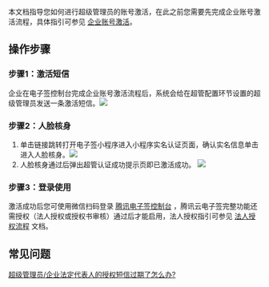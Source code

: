本文档指导您如何进行超级管理员的账号激活，在此之前您需要先完成企业账号激活流程，具体指引可参见 [企业账号激活](https://cloud.tencent.com/document/product/1420/58760)。

## 操作步骤

### 步骤1：激活短信

企业在电子签控制台完成企业账号激活流程后，系统会给在超管配置环节设置的超级管理员发送一条激活短信。![](https://main.qcloudimg.com/raw/6df79f40146bf389f383d30accf43744.png)

### 步骤2：人脸核身

1. 单击链接跳转打开电子签小程序进入小程序实名认证页面，确认实名信息单击进入人脸核身。![](https://main.qcloudimg.com/raw/676131323c2b6fa7798500fa19c37384.png)
2. 人脸核身通过后弹出超管认证成功提示页即已激活成功。 ![](https://main.qcloudimg.com/raw/3824d0adc7e6486859748525b90a262e.png)

### 步骤3：登录使用

激活成功后您可使用微信扫码登录 [腾讯电子签控制台](https://ess.tencent.cn/) ，腾讯云电子签完整功能还需授权（法人授权或授权书审核）通过后才能启用，法人授权指引可参见 [法人授权流程](https://cloud.tencent.com/document/product/1420/58762) 文档。 [](https://main.qcloudimg.com/raw/1d4862e2b40d30de66d498edf4d139ec.png)

## 常见问题

[超级管理员/企业法定代表人的授权短信过期了怎么办?](https://cloud.tencent.com/document/product/1420/58765#Q8)
